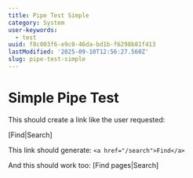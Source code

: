 ```yaml
---
title: Pipe Test Simple
category: System
user-keywords:
  - test
uuid: f8c003f6-e9c0-46da-bd1b-f6298b81f413
lastModified: '2025-09-10T12:56:27.560Z'
slug: pipe-test-simple
---
```


# Simple Pipe Test

This should create a link like the user requested:

[Find|Search]

This link should generate: `<a href="/search">Find</a>`

And this should work too: [Find pages|Search]
